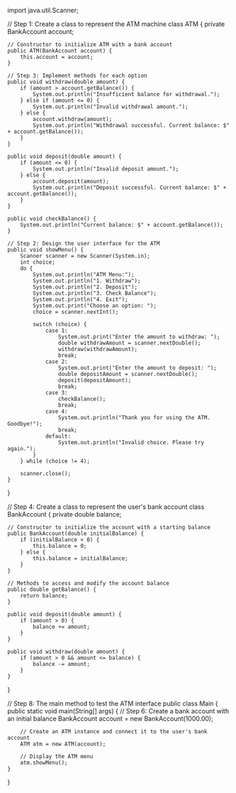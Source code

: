 import java.util.Scanner;

// Step 1: Create a class to represent the ATM machine
class ATM {
    private BankAccount account;

    // Constructor to initialize ATM with a bank account
    public ATM(BankAccount account) {
        this.account = account;
    }

    // Step 3: Implement methods for each option
    public void withdraw(double amount) {
        if (amount > account.getBalance()) {
            System.out.println("Insufficient balance for withdrawal.");
        } else if (amount <= 0) {
            System.out.println("Invalid withdrawal amount.");
        } else {
            account.withdraw(amount);
            System.out.println("Withdrawal successful. Current balance: $" + account.getBalance());
        }
    }

    public void deposit(double amount) {
        if (amount <= 0) {
            System.out.println("Invalid deposit amount.");
        } else {
            account.deposit(amount);
            System.out.println("Deposit successful. Current balance: $" + account.getBalance());
        }
    }

    public void checkBalance() {
        System.out.println("Current balance: $" + account.getBalance());
    }

    // Step 2: Design the user interface for the ATM
    public void showMenu() {
        Scanner scanner = new Scanner(System.in);
        int choice;
        do {
            System.out.println("ATM Menu:");
            System.out.println("1. Withdraw");
            System.out.println("2. Deposit");
            System.out.println("3. Check Balance");
            System.out.println("4. Exit");
            System.out.print("Choose an option: ");
            choice = scanner.nextInt();

            switch (choice) {
                case 1:
                    System.out.print("Enter the amount to withdraw: ");
                    double withdrawAmount = scanner.nextDouble();
                    withdraw(withdrawAmount);
                    break;
                case 2:
                    System.out.print("Enter the amount to deposit: ");
                    double depositAmount = scanner.nextDouble();
                    deposit(depositAmount);
                    break;
                case 3:
                    checkBalance();
                    break;
                case 4:
                    System.out.println("Thank you for using the ATM. Goodbye!");
                    break;
                default:
                    System.out.println("Invalid choice. Please try again.");
            }
        } while (choice != 4);

        scanner.close();
    }
}

// Step 4: Create a class to represent the user's bank account
class BankAccount {
    private double balance;

    // Constructor to initialize the account with a starting balance
    public BankAccount(double initialBalance) {
        if (initialBalance < 0) {
            this.balance = 0;
        } else {
            this.balance = initialBalance;
        }
    }

    // Methods to access and modify the account balance
    public double getBalance() {
        return balance;
    }

    public void deposit(double amount) {
        if (amount > 0) {
            balance += amount;
        }
    }

    public void withdraw(double amount) {
        if (amount > 0 && amount <= balance) {
            balance -= amount;
        }
    }
}

// Step 8: The main method to test the ATM interface
public class Main {
    public static void main(String[] args) {
        // Step 6: Create a bank account with an initial balance
        BankAccount account = new BankAccount(1000.00);

        // Create an ATM instance and connect it to the user's bank account
        ATM atm = new ATM(account);

        // Display the ATM menu
        atm.showMenu();
    }
}
